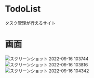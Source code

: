# TodoList

タスク管理が行えるサイト

# 画面

![スクリーンショット 2022-09-16 103744](https://user-images.githubusercontent.com/102705383/190538357-c5ce6791-3caf-4f8e-94ad-fee99e82c2dc.png)
![スクリーンショット 2022-09-16 103816](https://user-images.githubusercontent.com/102705383/190538359-8432a76f-340c-4709-9422-2a6532756b3f.png)
![スクリーンショット 2022-09-16 104342](https://user-images.githubusercontent.com/102705383/190538464-929e7453-d386-4c77-91ca-6e7a273f2d6e.png)
